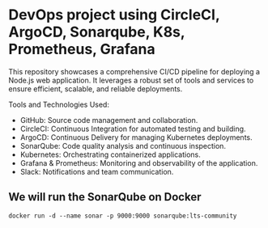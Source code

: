 
# DevOps project using CircleCI, ArgoCD, Sonarqube, K8s, Prometheus, Grafana

This repository showcases a comprehensive CI/CD pipeline for deploying a Node.js web application. It leverages a robust set of tools and services to ensure efficient, scalable, and reliable deployments.

Tools and Technologies Used:

- GitHub: Source code management and collaboration.
- CircleCI: Continuous Integration for automated testing and building.
- ArgoCD: Continuous Delivery for managing Kubernetes deployments.
- SonarQube: Code quality analysis and continuous inspection.
- Kubernetes: Orchestrating containerized applications.
- Grafana & Prometheus: Monitoring and observability of the application.
- Slack: Notifications and team communication.

## We will run the SonarQube on Docker
```docker run -d --name sonar -p 9000:9000 sonarqube:lts-community```
